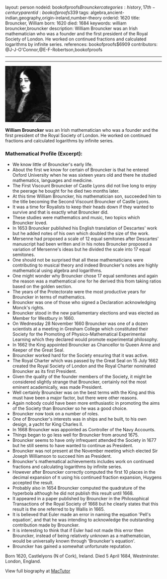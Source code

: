 layout: person
nodeid: bookofproofs$Brouncker
categories: history,17th-century
parentid: bookofproofs$339
tags: algebra,ancient-indian,geography,origin-ireland,number-theory
orderid: 1620
title: Brouncker, William
born: 1620
died: 1684
keywords: william brouncker,brouncker
description: William Brouncker was an Irish mathematician who was a founder and the first president of the Royal Society of London. He worked on continued fractions and calculated logarithms by infinite series.
references: bookofproofs$6909
contributors: @J-J-O'Connor,@E-F-Robertson,bookofproofs

---



---

![Brouncker.jpg](https://github.com/bookofproofs/bookofproofs.github.io/blob/main/_sources/_assets/images/portraits/Brouncker.jpg?raw=true)

**William Brouncker** was an Irish mathematician who was a founder and the first president of the Royal Society of London. He worked on continued fractions and calculated logarithms by infinite series.

### Mathematical Profile (Excerpt):
* We know little of Brouncker's early life.
* About the first we know for certain of Brouncker is that he entered Oxford University when he was sixteen years old and there he studied mathematics, languages and medicine.
* The First Viscount Brouncker of Castle Lyons did not live long to enjoy the peerage he bought for he died two months later.
* At this time William Brouncker, his mathematician son, succeeded him to the title becoming the Second Viscount Brouncker of Castle Lyons.
* It was a time for Royalists to keep their heads down if they wanted to survive and that is exactly what Brouncker did.
* These studies were mathematics and music, two topics which Brouncker loved.
* In 1653 Brouncker published his English translation of Descartes' work but he added notes of his own which doubled the size of the work.
* Mersenne had proposed a scale of 12 equal semitones after Descartes' manuscript had been written and in his notes Brouncker proposed a variation of Mersenne's ideas but he divided the scale into 17 equal semitones.
* One should not be surprised that all these mathematicians were contributing to musical theory and indeed Brouncker's notes are highly mathematical using algebra and logarithms.
* One might wonder why Brouncker chose 17 equal semitones and again the reason was a mathematical one for he derived this from taking ratios based on the golden section.
* The years of the Protectorate were the most productive years for Brouncker in terms of mathematics.
* Brouncker was one of those who signed a Declaration acknowledging Monck's rights.
* Brouncker stood in the new parliamentary elections and was elected as Member for Westbury in 1660.
* On Wednesday 28 November 1660 Brouncker was one of a dozen scientists at a meeting in Gresham College which constituted their Society for the Promoting of Physico-Mathematical Experimental Learning which they declared would promote experimental philosophy.
* In 1662 the King appointed Brouncker as Chancellor to Queen Anne and Keeper of the Great Seal.
* Brouncker worked hard for the Society ensuring that it was active.
* The Royal Charter which was passed by the Great Seal on 15 July 1662 created the Royal Society of London and the Royal Charter nominated Brouncker as its first President.
* Given the quality of the founder members of the Society, it might be considered slightly strange that Brouncker, certainly not the most eminent academically, was made President.
* Well certainly Brouncker was on the best terms with the King and this must have been a major factor, but there were other reasons.
* Again nobody could have been more enthusiastic in promoting the aims of the Society than Brouncker so he was a good choice.
* Brouncker now took on a number of roles.
* One of Brouncker's interests was in ships and he built, to his own design, a yacht for King Charles II.
* In 1668 Brouncker was appointed as Controller of the Navy Accounts.
* Things began to go less well for Brouncker from around 1675.
* Brouncker seems to have only infrequent attended the Society in 1677 but he still seems to have wanted to continue as President.
* Brouncker was not present at the November meeting which elected Sir Joseph Williamson to succeed him as President.
* Brouncker's mathematical achievements includes work on continued fractions and calculating logarithms by infinite series.
* However after Brouncker correctly computed the first 10 places in the decimal expansion of π using his continued fraction expansion, Huygens accepted the result.
* Probably also in 1654 Brouncker computed the quadrature of the hyperbola although he did not publish this result until 1668.
* It appeared in a paper published by Brouncker in the Philosophical Transactions of the Royal Society of 1668 but he clearly states that this result is the one referred to by Wallis in 1665.
* It is believed that Euler made an error in naming the equation 'Pell's equation', and that he was intending to acknowledge the outstanding contribution made by Brouncker.
* It is interesting to think that if Euler had not made this error then Brouncker, instead of being relatively unknown as a mathematician, would be universally known through 'Brouncker's equation'.
* Brouncker has gained a somewhat unfortunate reputation.

Born 1620, Castlelyons (N of Cork), Ireland. Died 5 April 1684, Westminster. London, England.

View full biography at [MacTutor](https://mathshistory.st-andrews.ac.uk/Biographies/Brouncker/)
